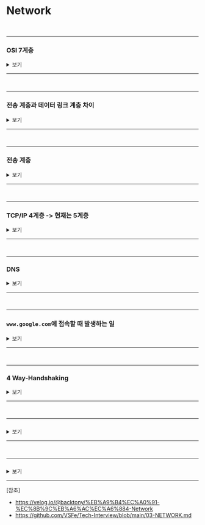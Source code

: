 # Network

<br>

-----------------------

### OSI 7계층

<details>
    <summary> 보기 </summary>
    <br />

-----------------------

**Application Layer (응용)**
  - 최종 목적지로 응용프로그램과 연관해 서비스를 수행하는 계층
  - Ex) HTTP, FTP, DNS

**Presentation Layer (표현)**
  - 데이터 압축 및 변환이 이뤄지는 계층
  - Ex) JPEG, MPEG

**Session Layer (세션)**
  - 데이터가 통신하기 위해 논리적 연결을 담당하는 계층
  - Ex) API, Socket

**Transport Layer (전송)**
  - 종단 간의 사용자들에게 신뢰성 있는 데이터를 전달하는 계층
  - 흐름 제어 : 송신측과 수신측 사이의 **데이터 처리 속도 차이를 제어**
  - 혼잡 제어 : 네트워크 혼잡을 피하기 위해 **데이터 전송 속도 제어**
  - 오류 제어 : **오류 검출 및 재전송**

**Network Layer (네트워크)**
  - IP를 지정하고 라우터로 경로를 선택
  - 네트워크를 통해 선택된 경로로 패킷을 전달하는 계층

**Data-Link Layer (데이터 링크)**
  - 신뢰성 있는 전송을 보장하기 위한 계층
  - 흐름 제어, 오류 제어, 희선 제어

**Physical Layer (물리)**
  - 전기적, 물리적 세부 사항을 정의하는 계층


</details>

-----------------------

<br>

-----------------------

### 전송 계층과 데이터 링크 계층 차이

<details>
    <summary> 보기 </summary>
    <br />

-----------------------

**전송 계층과 데이터 링크 계층 차이**
- 전송 계층은 논리적으로 1:1 연결된 송신과 수신 `(종단간)` 호스트에 신뢰성 관련 기능을 제공한다.
- 데이터 링크 계층은 물리적으로 1:1 연결된 호스트 `(직접 묶여있는 호스트-노드 혹은 노드-노드)` 사이의 전송에서 신뢰성 관련 기능을 제공한다.

**계층을 나눈 이유?**
- 통신이 일어나는 과정을 단계별로 알 수 있게 하여 문제 발생 시 해당 단계만 수정하면 된다.

</details>

-----------------------

<br>

-----------------------

### 전송 계층

<details>
    <summary> 보기 </summary>
    <br />

-----------------------

**TCP 패킷 추적 관리**
- 데이터는 패킷 단위로 쪼개져 같은 목적지로 전송
- 패킷의 분실 확인 처리를 하기 위해 패킷에 각 번호를 부여해 목적지에서 패킷 재조립 

**흐름 제어**
- 송신측, 수신측 사이의 데이터 처리 속도 차이를 제어하기 위한 기법
- 송신측의 데이터 처리 속도를 조절하여 수신자의 버퍼오버플로우를 방지한다.
- 슬라이딩 윈도우를 사용
  - 송신측에서 `0,1,2,3,4,5,6`을 보낼 수 있는 프레임을 가지고 `0,1`을 전송하면 슬라이딩 윈도우는 `2,3,4,5,6`으로 변경
  - 수신측에서 ACK를 보내면 송신측은 이전에 보낸 데이터 `0,1`을 수신측에서 정상적으로 받았음을 알게되고 ACK 개수 만큼 프레임의 수를 오른쪽으로 확장 

**오류 제어**
- 프레임이 손상 혹은 손실 됐을 경우 재전송을 통해 오류 복구
- 3가지 방식
  - Stop and Wait ARQ
    - 수신측에서 ACK or NAK을 보낸다.
    - 수신측에서 받지 못한 경우 NAK을 보내고 송신측은 해당 데이터 재전송
    - 만약 분실된 경우 일정 간격의 시간을 두고 타임아웃이 되면 송신측에서 데이터 재전송
  - Go-Back-N ARQ
    - 손상되거나 분실된 경우 확인된 마지막 프레임 이후로 모든 프레임 재전송
    - Ex) `1,2,3` 중 수신측에서 1, 3 중 3을 버리고 2를 받지 못했다고 송신측에 보내면 송신측은 2부터 다시 보낸다.  
  - SR ARQ
    - Go-Back-N을 보완한 방법으로 손실된 프레임만 재전송
    - 별도 데이터 재정렬을 수행해야 한다.
    - 별도의 버퍼를 필요로 한다.

**혼잡 제어**
- 네트워크 혼잡을 피하기 위해 송신측에서 보내는 데이터 전송 속도를 제어하는 것
- AIMD 방식
  - 처음 패킷 하나를 보내 문제가 없다면 Window Size를 1씩 증가시키는 방식
  - 문제 발생 시, Window Size를 절반으로 줄인다.
  - 초기에 높은 대역폭을 사용하지 못하여 오랜 시간이 걸린다.
  - 네트워크가 혼잡해지는 상황을 미리 감지하지 못한다.
- Slow Start 방식
  - 처음 패킷을 하나씩 보내는 것은 같지만 매 전송마다 2배씩 증가하여 데이터의 크기가 지수함수적으로 증가
  - 전송되는 데이터의 크기가 임계값에 도달하면 혼잡 회피 단계로 넘어간다.
  - 혼잡 현상이 발생하면 Window Size를 1로 줄인다.
  - 혼잡 현상이 발생했던 Window Size 절반까지는 지수함수 꼴로 증가하고 이후부턴 1씩 증가.
- Fast Recovery (빠른 회복) 방식
  - 혼잡 시 1로 줄이지 않고 절반으로 줄인 후 선형 증가
- 혼잡 회피
  - 임계값을 넘어가면 1씩만 선형적으로 증가 
</details>

-----------------------

<br>

-----------------------

### TCP/IP 4계층 -> 현재는 5계층

<details>
    <summary> 보기 </summary>
    <br />

-----------------------

- **Application Layer (응용)**
  - 7-Layer의 `Application(응용) + Presentation(표현) + Session(세션)`
- **Transport Layer (전송)**
- **Network Layer (네트워크)**
- **Data Link Layer (데이터 링크)**
- **Physical Layer (물리)**

</details>

-----------------------

<br>

-----------------------

### DNS

<details>
    <summary> 보기 </summary>
    <br />

-----------------------

IP 주소를 문자로 표현한 주소로 바꾸는 시스템 혹은 서버

</details>

-----------------------

<br>

-----------------------

### `www.google.com`에 접속할 때 발생하는 일

<details>
    <summary> 보기 </summary>
    <br />

-----------------------

1. `www.google.com`을 브라우저 주소창에 입력한다.
2. 브라우저는 캐싱된 DNS 기록을 통해 `www.google.com`에 대응되는 IP 주소가 있는지 확인
   - Browser 캐시 확인
   - OS 캐시 확인
   - Router 캐시 확인
   - ISP 캐시 확인
3. 요청한 URL이 캐시에 없으면 `ISP(인터넷 서비스 제공자 - KT 등)`의 DNS 서버가 `www.google.com`을 호스팅하고 있는 서버의 IP 주소를 찾기 위해 DNS-Query를 날려서 찾는다.
4. 브라우저는 IP 주소를 받아서 서버와 TCP 연결을 한다. => `3 Way Handshaking`
   - 클라이언트가 서버로 접속 요청 SYN 패킷을 보낸다.
   - 서버에서는 수락하는 ACK, SYN 패킷을 보낸다.
   - 클라이언트는 서버에게 확인 응답으로 ACK 패킷을 보낸다.
5. TCP 연결이 완료되면 브라우저가 웹서버에 HTTP 요청을 보낸다.
6. 서버는 요청을 처리하고 Response 생성하고 보낸다.
   - 서버단에서 클라이언트 단으로 `index.html`을 응답으로 보내기 되는데 이 안에 구글의 이미지(`google.png`)가 들어있다.
7. 브라우저가 HTML Content를 사용자에게 보여준다.
   - 브라우저는 HTML File을 읽어서 해석하고 이미지 주소가 나오면 다시 해당 URL로 서버에 요청을 보내고 위와 같은 요청을 반복한다.

</details>

-----------------------

<br>

-----------------------

### 4 Way-Handshaking

<details>
    <summary> 보기 </summary>
    <br />

-----------------------

HTTP Request와 HTTP Response가 끝나면 연결과정을 종료하는 `4 Way-Handshaking`이 진행
1. 클라이언트가 서버로 연결을 종료한다는 FIN 패킷 전송
2. 서버는 클라이언트에게 우선적으로 ACK 패킷 전송
3. 서버는 자신의 통신이 끝날 때까지 기다리고 끝나면 클라이언트에게 FIN 패킷 전송
4. 클라이언트는 확인했다는 의미로 ACK 패킷을 서버에게 전송
5. 서버가 보내는 FIN 패킷보다 서버가 보내는 데이터가 늦게 보내질 경우를 대비해 클라이언트는 일정 시간동안 소켓을 닫지 않고 잉여 패킷을 기다림. (Time Wait)
6. 이후 연결 종료

</details>

-----------------------

<br>

-----------------------

### 

<details>
    <summary> 보기 </summary>
    <br />

-----------------------

-

</details>

-----------------------

<br>

-----------------------

### 

<details>
    <summary> 보기 </summary>
    <br />

-----------------------

-

</details>

-----------------------

[참조]
  - https://velog.io/@backtony/%EB%A9%B4%EC%A0%91-%EC%8B%9C%EB%A6%AC%EC%A6%884-Network
  - https://github.com/VSFe/Tech-Interview/blob/main/03-NETWORK.md
